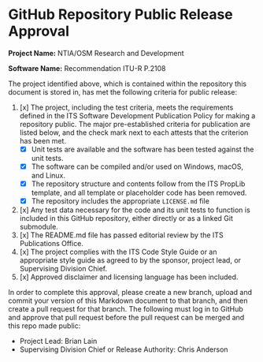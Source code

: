 # GitHub Repository Public Release Approval

**Project Name:** NTIA/OSM Research and Development

**Software Name:** Recommendation ITU-R P.2108

The project identified above, which is contained within the repository this
document is stored in, has met the following criteria for public release:

1. [x] The project, including the test criteria, meets the requirements defined
in the ITS Software Development Publication Policy for making a repository public.
The major pre-established criteria for publication are listed below, and the check
mark next to each attests that the criterion has been met.
    * [x] Unit tests are available and the software has been tested against the unit tests.
    * [x] The software can be compiled and/or used on Windows, macOS, and Linux.
    * [x] The repository structure and contents follow from the ITS PropLib template, and
    all template or placeholder code has been removed.
    * [x] The repository includes the appropriate `LICENSE.md` file
2. [x] Any test data necessary for the code and its unit tests to function is included in this
GitHub repository, either directly or as a linked Git submodule.
3. [x] The README.md file has passed editorial review by the ITS Publications Office.
4. [x] The project complies with the ITS Code Style Guide or an appropriate style
guide as agreed to by the sponsor, project lead, or Supervising Division Chief.
5. [x] Approved disclaimer and licensing language has been included.

In order to complete this approval, please create a new branch, upload and commit
your version of this Markdown document to that branch, and then create a pull request
for that branch. The following must log in to GitHub and approve that pull request
before the pull request can be merged and this repo made public:

* Project Lead: Brian Lain
* Supervising Division Chief or Release Authority: Chris Anderson
